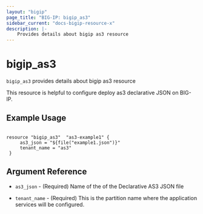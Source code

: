 ```yaml
---
layout: "bigip"
page_title: "BIG-IP: bigip_as3"
sidebar_current: "docs-bigip-resource-x"
description: |-
    Provides details about bigip as3 resource
---
```


# bigip_as3

`bigip_as3` provides details about bigip as3 resource

This resource is helpful to configure deploy as3 declarative JSON on BIG-IP.
## Example Usage


```hcl

resource "bigip_as3"  "as3-example1" {
     as3_json = "${file("example1.json")}" 
     tenant_name = "as3"
 }

```  

## Argument Reference


* `as3_json` - (Required) Name of the of the Declarative AS3 JSON file

* `tenant_name` - (Required) This is the partition name where the application services will be configured.    

 
